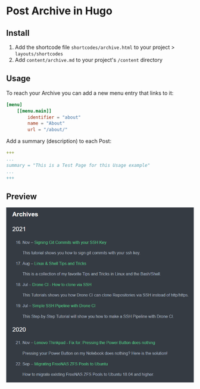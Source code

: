 # Post Archive in Hugo

## Install

1. Add the shortcode file `shortcodes/archive.html` to your project > `layouts/shortcodes`
2. Add `content/archive.md` to your project's `/content` directory 

## Usage

To reach your Archive you can add a new menu entry that links to it:

```toml
[menu]
    [[menu.main]]
        identifier = "about"
        name = "About"
        url = "/about/"
```

Add a summary (description) to each Post:
```yaml
+++
...
summary = "This is a Test Page for this Usage example"
...
+++
``` 

## Preview

![Highlight Boxes in Hugo](post_archive.png)